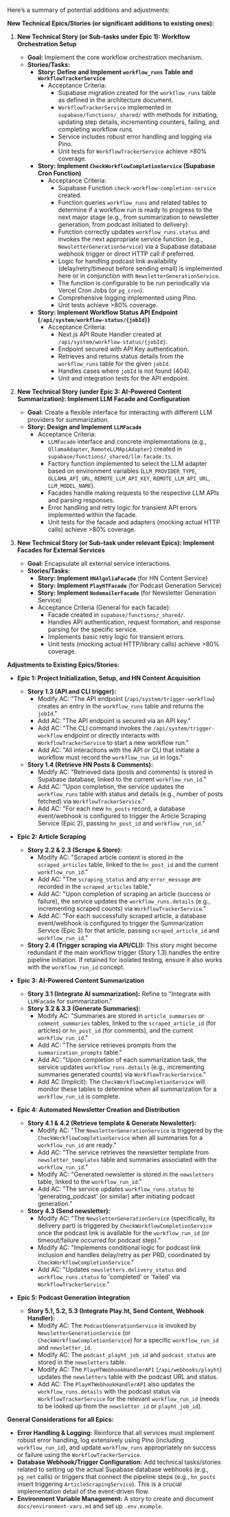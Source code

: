 Here’s a summary of potential additions and adjustments:

**New Technical Epics/Stories (or significant additions to existing ones):**

1.  **New Technical Story (or Sub-tasks under Epic 1): Workflow Orchestration Setup**

    - **Goal:** Implement the core workflow orchestration mechanism.
    - **Stories/Tasks:**
      - **Story: Define and Implement `workflow_runs` Table and `WorkflowTrackerService`**
        - Acceptance Criteria:
          - Supabase migration created for the `workflow_runs` table as defined in the architecture document.
          - `WorkflowTrackerService` implemented in `supabase/functions/_shared/` with methods for initiating, updating step details, incrementing counters, failing, and completing workflow runs.
          - Service includes robust error handling and logging via Pino.
          - Unit tests for `WorkflowTrackerService` achieve >80% coverage.
      - **Story: Implement `CheckWorkflowCompletionService` (Supabase Cron Function)**
        - Acceptance Criteria:
          - Supabase Function `check-workflow-completion-service` created.
          - Function queries `workflow_runs` and related tables to determine if a workflow run is ready to progress to the next major stage (e.g., from summarization to newsletter generation, from podcast initiated to delivery).
          - Function correctly updates `workflow_runs.status` and invokes the next appropriate service function (e.g., `NewsletterGenerationService`) via a Supabase database webhook trigger or direct HTTP call if preferred.
          - Logic for handling podcast link availability (delay/retry/timeout before sending email) is implemented here or in conjunction with `NewsletterGenerationService`.
          - The function is configurable to be run periodically via Vercel Cron Jobs (or `pg_cron`).
          - Comprehensive logging implemented using Pino.
          - Unit tests achieve >80% coverage.
      - **Story: Implement Workflow Status API Endpoint (`/api/system/workflow-status/{jobId}`)**
        - Acceptance Criteria:
          - Next.js API Route Handler created at `/api/system/workflow-status/{jobId}`.
          - Endpoint secured with API Key authentication.
          - Retrieves and returns status details from the `workflow_runs` table for the given `jobId`.
          - Handles cases where `jobId` is not found (404).
          - Unit and integration tests for the API endpoint.

2.  **New Technical Story (under Epic 3: AI-Powered Content Summarization): Implement LLM Facade and Configuration**

    - **Goal:** Create a flexible interface for interacting with different LLM providers for summarization.
    - **Story: Design and Implement `LLMFacade`**
      - Acceptance Criteria:
        - `LLMFacade` interface and concrete implementations (e.g., `OllamaAdapter`, `RemoteLLMApiAdapter`) created in `supabase/functions/_shared/llm-facade.ts`.
        - Factory function implemented to select the LLM adapter based on environment variables (`LLM_PROVIDER_TYPE`, `OLLAMA_API_URL`, `REMOTE_LLM_API_KEY`, `REMOTE_LLM_API_URL`, `LLM_MODEL_NAME`).
        - Facades handle making requests to the respective LLM APIs and parsing responses.
        - Error handling and retry logic for transient API errors implemented within the facade.
        - Unit tests for the facade and adapters (mocking actual HTTP calls) achieve >80% coverage.

3.  **New Technical Story (or Sub-task under relevant Epics): Implement Facades for External Services**
    - **Goal:** Encapsulate all external service interactions.
    - **Stories/Tasks:**
      - **Story: Implement `HNAlgoliaFacade`** (for HN Content Service)
      - **Story: Implement `PlayHTFacade`** (for Podcast Generation Service)
      - **Story: Implement `NodemailerFacade`** (for Newsletter Generation Service)
      - Acceptance Criteria (General for each facade):
        - Facade created in `supabase/functions/_shared/`.
        - Handles API authentication, request formation, and response parsing for the specific service.
        - Implements basic retry logic for transient errors.
        - Unit tests (mocking actual HTTP/library calls) achieve >80% coverage.

**Adjustments to Existing Epics/Stories:**

- **Epic 1: Project Initialization, Setup, and HN Content Acquisition**

  - **Story 1.3 (API and CLI trigger):**
    - Modify AC: "The API endpoint (`/api/system/trigger-workflow`) creates an entry in the `workflow_runs` table and returns the `jobId`."
    - Add AC: "The API endpoint is secured via an API key."
    - Add AC: "The CLI command invokes the `/api/system/trigger-workflow` endpoint or directly interacts with `WorkflowTrackerService` to start a new workflow run."
    - Add AC: "All interactions with the API or CLI that initiate a workflow must record the `workflow_run_id` in logs."
  - **Story 1.4 (Retrieve HN Posts & Comments):**
    - Modify AC: "Retrieved data (posts and comments) is stored in Supabase database, linked to the current `workflow_run_id`."
    - Add AC: "Upon completion, the service updates the `workflow_runs` table with status and details (e.g., number of posts fetched) via `WorkflowTrackerService`."
    - Add AC: "For each new `hn_posts` record, a database event/webhook is configured to trigger the Article Scraping Service (Epic 2), passing `hn_post_id` and `workflow_run_id`."

- **Epic 2: Article Scraping**

  - **Story 2.2 & 2.3 (Scrape & Store):**
    - Modify AC: "Scraped article content is stored in the `scraped_articles` table, linked to the `hn_post_id` and the current `workflow_run_id`."
    - Add AC: "The `scraping_status` and any `error_message` are recorded in the `scraped_articles` table."
    - Add AC: "Upon completion of scraping an article (success or failure), the service updates the `workflow_runs.details` (e.g., incrementing scraped counts) via `WorkflowTrackerService`."
    - Add AC: "For each successfully scraped article, a database event/webhook is configured to trigger the Summarization Service (Epic 3) for that article, passing `scraped_article_id` and `workflow_run_id`."
  - **Story 2.4 (Trigger scraping via API/CLI):** This story might become redundant if the main workflow trigger (Story 1.3) handles the entire pipeline initiation. If retained for isolated testing, ensure it also works with the `workflow_run_id` concept.

- **Epic 3: AI-Powered Content Summarization**

  - **Story 3.1 (Integrate AI summarization):** Refine to "Integrate with `LLMFacade` for summarization."
  - **Story 3.2 & 3.3 (Generate Summaries):**
    - Modify AC: "Summaries are stored in `article_summaries` or `comment_summaries` tables, linked to the `scraped_article_id` (for articles) or `hn_post_id` (for comments), and the current `workflow_run_id`."
    - Add AC: "The service retrieves prompts from the `summarization_prompts` table."
    - Add AC: "Upon completion of each summarization task, the service updates `workflow_runs.details` (e.g., incrementing summaries generated counts) via `WorkflowTrackerService`."
    - Add AC (Implicit): The `CheckWorkflowCompletionService` will monitor these tables to determine when all summarization for a `workflow_run_id` is complete.

- **Epic 4: Automated Newsletter Creation and Distribution**

  - **Story 4.1 & 4.2 (Retrieve template & Generate Newsletter):**
    - Modify AC: "The `NewsletterGenerationService` is triggered by the `CheckWorkflowCompletionService` when all summaries for a `workflow_run_id` are ready."
    - Add AC: "The service retrieves the newsletter template from `newsletter_templates` table and summaries associated with the `workflow_run_id`."
    - Modify AC: "Generated newsletter is stored in the `newsletters` table, linked to the `workflow_run_id`."
    - Add AC: "The service updates `workflow_runs.status` to 'generating_podcast' (or similar) after initiating podcast generation."
  - **Story 4.3 (Send newsletter):**
    - Modify AC: "The `NewsletterGenerationService` (specifically, its delivery part) is triggered by `CheckWorkflowCompletionService` once the podcast link is available for the `workflow_run_id` (or timeout/failure occurred for podcast step)."
    - Modify AC: "Implements conditional logic for podcast link inclusion and handles delay/retry as per PRD, coordinated by `CheckWorkflowCompletionService`."
    - Add AC: "Updates `newsletters.delivery_status` and `workflow_runs.status` to 'completed' or 'failed' via `WorkflowTrackerService`."

- **Epic 5: Podcast Generation Integration**
  - **Story 5.1, 5.2, 5.3 (Integrate Play.ht, Send Content, Webhook Handler):**
    - Modify AC: The `PodcastGenerationService` is invoked by `NewsletterGenerationService` (or `CheckWorkflowCompletionService`) for a specific `workflow_run_id` and `newsletter_id`.
    - Modify AC: The `podcast_playht_job_id` and `podcast_status` are stored in the `newsletters` table.
    - Modify AC: The `PlayHTWebhookHandlerAPI` (`/api/webhooks/playht`) updates the `newsletters` table with the podcast URL and status.
    - Add AC: The `PlayHTWebhookHandlerAPI` also updates the `workflow_runs.details` with the podcast status via `WorkflowTrackerService` for the relevant `workflow_run_id` (needs to be looked up from the `newsletter_id` or `playht_job_id`).

**General Considerations for all Epics:**

- **Error Handling & Logging:** Reinforce that all services must implement robust error handling, log extensively using Pino (including `workflow_run_id`), and update `workflow_runs` appropriately on success or failure using the `WorkflowTrackerService`.
- **Database Webhook/Trigger Configuration:** Add technical tasks/stories related to setting up the actual Supabase database webhooks (e.g., `pg_net` calls) or triggers that connect the pipeline steps (e.g., `hn_posts` insert triggering `ArticleScrapingService`). This is a crucial implementation detail of the event-driven flow.
- **Environment Variable Management:** A story to create and document `docs/environment-vars.md` and set up `.env.example`.
